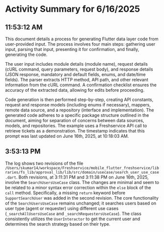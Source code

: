 # Activity Summary for 6/16/2025

## 11:53:12 AM
This document details a process for generating Flutter data layer code from user-provided input.  The process involves four main steps: gathering user input, parsing that input, presenting it for confirmation, and finally, generating the code.

The user input includes module details (module name), request details (cURL command, query parameters, request body), and response details (JSON response, mandatory and default fields, enums, and date/time fields).  The parser extracts HTTP method, API path, and other relevant information from the cURL command.  A confirmation checklist ensures the accuracy of the extracted data, allowing for edits before proceeding.

Code generation is then performed step-by-step, creating API constants, request and response models (including enums if necessary), mappers, remote data source, and a repository (interface and implementation).  The generated code adheres to a specific package structure outlined in the document, aiming for separation of concerns between data sources, models, and repositories.  The example uses a Freshservice API call to retrieve tickets as a demonstration.  The timestamp indicates that this prompt was last updated on June 16th, 2025, at 10:18:03 AM.


## 3:53:13 PM
The log shows two revisions of the file `/Users/skumar14/workspace/Freshservice/mobile_flutter_freshservice/libraries/fs_lib/approval_lib/lib/src/domain/usecase/search_user_use_case.dart`.  Both revisions, at 3:11:31 PM and 3:11:38 PM on June 16th, 2025, involve the `SearchUsersUseCase` class.  The changes are minimal and seem to be related to a minor syntax error correction within the `else` block of the `call` method.  Specifically, a missing `return` keyword before `SupportSearchUser` was added in the second revision.  The core functionality of the `SearchUsersUseCase` remains unchanged; it searches users based on user type (agent or requester) using different use cases (`_searchAllUsersUseCase` and `_searchRequestersUseCase`). The class consistently utilizes the `UserInteractor` to get the current user and determines the search strategy based on their type.
